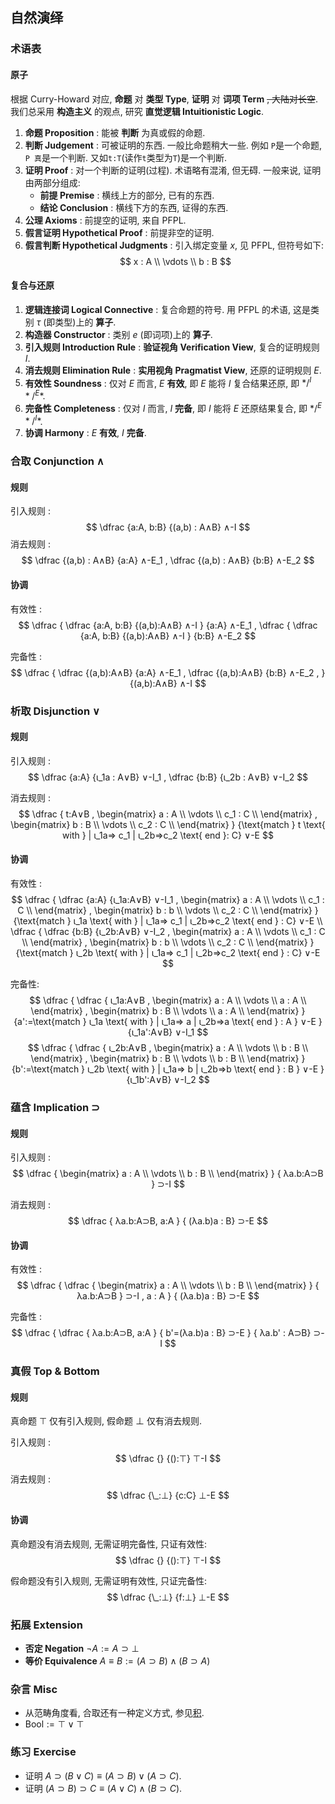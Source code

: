 ## 自然演绎
### 术语表
#### 原子
根据 Curry-Howard 对应, **命题** 对 **类型 Type**, **证明** 对 **词项 Term** ~~, 大陆对长空~~.
我们总采用 **构造主义** 的观点, 研究 **直觉逻辑 Intuitionistic Logic**.
1. **命题 Proposition** : 能被 **判断** 为真或假的命题.
2. **判断 Judgement** : 可被证明的东西. 一般比命题稍大一些.
    例如 `P`是一个命题, `P 真`是一个判断.
    又如`t:T`(读作`t`类型为`T`)是一个判断.
3. **证明 Proof** : 对一个判断的证明(过程). 术语略有混淆, 但无碍.
    一般来说, 证明由两部分组成:
    - **前提 Premise** : 横线上方的部分, 已有的东西.
    - **结论 Conclusion** : 横线下方的东西, 证得的东西.
4. **公理 Axioms** : 前提空的证明, 来自 PFPL.
5. **假言证明 Hypothetical Proof** : 前提非空的证明.
6. **假言判断 Hypothetical Judgments** : 引入绑定变量 $x$, 见 PFPL, 但符号如下:
    $$
    x : A \\
    \vdots \\
    b : B
     $$

#### 复合与还原
1. **逻辑连接词 Logical Connective** : 复合命题的符号.
    用 PFPL 的术语, 这是类别 $\tau$ (即类型)上的 **算子**.
2. **构造器 Constructor** : 类别 $e$ (即词项)上的 **算子**.
3. **引入规则 Introduction Rule** : **验证视角 Verification View**, 复合的证明规则 $I$.
4. **消去规则 Elimination Rule** : **实用视角 Pragmatist View**, 还原的证明规则 $E$.
5. **有效性 Soundness** : 仅对 $E$ 而言, $E$ **有效**, 即 $E$ 能将 $I$ 复合结果还原, 即 $* /^I * /^E *$. 
6. **完备性 Completeness** : 仅对 $I$ 而言, $I$ **完备**, 即 $I$ 能将 $E$ 还原结果复合, 即 $* /^E * /^I *$.
7. **协调 Harmony** : $E$ **有效**, $I$ **完备**.

### **合取 Conjunction** ∧
#### 规则
引入规则 :
$$
\dfrac
{a:A, b:B}
{(a,b) : A∧B}
∧-I
$$
消去规则 :
$$
\dfrac
{(a,b) : A∧B}
{a:A}
∧-E_1 
,
\dfrac
{(a,b) : A∧B}
{b:B}
∧-E_2 
$$

#### 协调
有效性 : 
$$
\dfrac
{
    \dfrac
    {a:A, b:B}
    {(a,b):A∧B}
    ∧-I
}
{a:A}
∧-E_1 
,
\dfrac
{
    \dfrac
    {a:A, b:B}
    {(a,b):A∧B}
    ∧-I
}
{b:B}
∧-E_2
$$

完备性 : 
$$
\dfrac
{
    \dfrac
    {(a,b):A∧B}
    {a:A}
    ∧-E_1
    ,
    \dfrac
    {(a,b):A∧B}
    {b:B}
    ∧-E_2
    ,
}
{(a,b):A∧B}
∧-I
$$

### 析取 Disjunction ∨
#### 规则
引入规则 :
$$
\dfrac
{a:A}
{ι_1a : A∨B}
∨-I_1
,
\dfrac
{b:B}
{ι_2b : A∨B}
∨-I_2
$$

消去规则 :
$$
\dfrac
{   t:A∨B
,   \begin{matrix}
        a   : A \\
        \vdots  \\
        c_1 : C \\
    \end{matrix}
,   \begin{matrix}
        b   : B \\
        \vdots  \\
        c_2 : C \\
    \end{matrix}
}
{\text{match } t \text{ with } | ι_1a⇒ c_1 | ι_2b⇒c_2 \text{ end }: C}
∨-E
$$
#### 协调
有效性 : 
$$
\dfrac
{
    \dfrac
    {a:A}
    {ι_1a:A∨B}
    ∨-I_1
    ,   \begin{matrix}
            a   : A \\
            \vdots  \\
            c_1 : C \\
        \end{matrix}
    ,   \begin{matrix}
            b   : b \\
            \vdots  \\
            c_2 : C \\
        \end{matrix}
}
{\text{match } ι_1a \text{ with } | ι_1a⇒ c_1 | ι_2b⇒c_2 \text{ end } : C}
∨-E
\\
\dfrac
{
    \dfrac
    {b:B}
    {ι_2b:A∨B}
    ∨-I_2
    ,   \begin{matrix}
            a   : A \\
            \vdots  \\
            c_1 : C \\
        \end{matrix}
    ,   \begin{matrix}
            b   : b \\
            \vdots  \\
            c_2 : C \\
        \end{matrix}
}
{\text{match } ι_2b \text{ with } | ι_1a⇒ c_1 | ι_2b⇒c_2 \text{ end } : C}
∨-E
$$

完备性:
$$
\dfrac
{
    \dfrac
    {   ι_1a:A∨B
    ,   \begin{matrix}
            a   : A \\
            \vdots  \\
            a   : A \\
        \end{matrix}
    ,   \begin{matrix}
            b   : B \\
            \vdots  \\
            a   : A \\
        \end{matrix}
    }
    {a':=\text{match } ι_1a \text{ with } | ι_1a⇒ a | ι_2b⇒a \text{ end } : A }
    ∨-E
}
{ι_1a':A∨B}
∨-I_1
$$
$$
\dfrac
{
    \dfrac
    {   ι_2b:A∨B
    ,   \begin{matrix}
            a   : A \\
            \vdots  \\
            b   : B \\
        \end{matrix}
    ,   \begin{matrix}
            b   : B \\
            \vdots  \\
            b   : B \\
        \end{matrix}
    }
    {b':=\text{match } ι_2b \text{ with } | ι_1a⇒ b | ι_2b⇒b \text{ end } : B }
    ∨-E
}
{ι_1b':A∨B}
∨-I_2
$$

### 蕴含 Implication ⊃
#### 规则
引入规则 :
$$
\dfrac
{   
    \begin{matrix}
        a   : A \\
        \vdots  \\
        b   : B \\
    \end{matrix}
}
{ λa.b:A⊃B }
⊃-I
$$

消去规则 : 
$$
\dfrac
{ λa.b:A⊃B, a:A }
{ (λa.b)a : B}
⊃-E
$$

#### 协调
有效性 : 
$$
\dfrac
{   \dfrac
    {
        \begin{matrix}
            a   : A \\
            \vdots  \\
            b   : B \\
        \end{matrix}
    }
    { λa.b:A⊃B }
    ⊃-I
,   a : A
}
{ (λa.b)a : B}
⊃-E
$$

完备性 : 
$$
\dfrac
{   \dfrac
    { λa.b:A⊃B, a:A }
    { b'=(λa.b)a : B}
    ⊃-E
}
{ λa.b' : A⊃B}
⊃-I
$$

### 真假 Top & Bottom
#### 规则
真命题 $⊤$ 仅有引入规则, 假命题 $⊥$ 仅有消去规则.

引入规则 : 
$$
\dfrac
{}
{():⊤}
⊤-I
$$

消去规则 : 
$$
\dfrac
{\_:⊥}
{c:C}
⊥-E
$$

#### 协调
真命题没有消去规则, 无需证明完备性, 只证有效性:
$$
\dfrac
{}
{():⊤}
⊤-I
$$

假命题没有引入规则, 无需证明有效性, 只证完备性:
$$
\dfrac
{\_:⊥}
{f:⊥}
⊥-E
$$


### 拓展 Extension 
- **否定 Negation** $¬A := A⊃⊥$
- **等价 Equivalence** $A≡B := (A⊃B)∧(B⊃A)$

### 杂言 Misc
- 从范畴角度看, 合取还有一种定义方式, 参见[积](../../Category/Algebra-of-Programming/(co)products.md).
- $\text{Bool}:=⊤∨⊤$

### 练习 Exercise
- 证明 $A⊃(B∨C) ≡ (A⊃B)∨(A⊃C)$.
- 证明 $(A⊃B)⊃C ≡ (A∨C)∧(B⊃C)$.